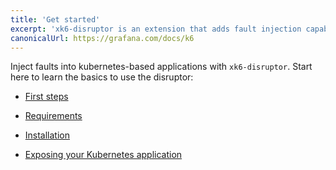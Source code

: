 ```yaml
---
title: 'Get started'
excerpt: 'xk6-disruptor is an extension that adds fault injection capabilities to k6. Start here to learn the basics and how to use the disruptor'
canonicalUrl: https://grafana.com/docs/k6
---
```


Inject faults into kubernetes-based applications with `xk6-disruptor`. Start here to learn the basics to use the disruptor:

- [First steps](/javascript-api/xk6-disruptor/get-started/first-steps)

- [Requirements](/javascript-api/xk6-disruptor/get-started/requirements)

- [Installation](/javascript-api/xk6-disruptor/get-started/installation)

- [Exposing your Kubernetes application](/javascript-api/xk6-disruptor/get-started/expose-your-application/)
